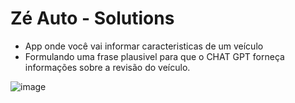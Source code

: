 # Zé Auto - Solutions

- App onde você vai informar caracteristicas de um veículo
- Formulando uma frase plausivel para que o CHAT GPT forneça informações sobre a revisão do veículo.

![image](https://github.com/Ze-Edu/projeto-ze-auto/assets/75598729/dd0a23fc-19a1-41cb-8421-1113c5f1070a)
